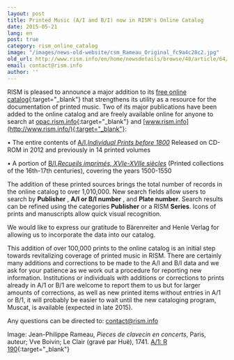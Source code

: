```yaml
---
layout: post
title: Printed Music (A/I and B/I) now in RISM's Online Catalog
date: 2015-05-21
lang: en
post: true
category: rism_online_catalog
image: "/images/news-old-website/csm_Rameau_Original_fc9a4c28c2.jpg"
old_url: http://www.rism.info/en/home/newsdetails/browse/48/article/64/printed-music-ai-and-bi-now-in-risms-online-catalog.html
email: contact@rism.info
author: ''
---
```


RISM is pleased to announce a major addition to its [free online catalog](https://opac.rism.info/metaopac/start.do?View=rism){:target="_blank"} that strengthens its utility as a resource for the documentation of printed music. Two of its major publications have been added to the online catalog and are freely available online for anyone to search at [opac.rism.info](https://opac.rism.info/metaopac/start.do?View=rism){:target="_blank"} and [www.rism.info](http://www.rism.info/){:target="_blank"}:

• The entire contents of [A/I,](/publications.html#c36)_[Individual Prints before 1800](/publications.html#c36)_
Released on CD-ROM in 2012 and previously in 14 printed volumes

• A portion of [B/I,](/publications.html#c2619)_[Recueils imprimés, XVIe-XVIIe siècles](/publications.html#c2619)_ (Printed collections of the 16th-17th centuries), covering the years 1500-1550


The addition of these printed sources brings the total number of records in the online catalog to over 1,010,000. New search fields allow users to search by **Publisher** , **A/I or B/I number** , and **Plate number**. Search results can be refined using the categories **Publisher** or a RISM **Series**. Icons of prints and manuscripts allow quick visual recognition.

We would like to express our gratitude to Bärenreiter and Henle Verlag for allowing us to incorporate the data into our catalog.

This addition of over 100,000 prints to the online catalog is an initial step towards revitalizing coverage of printed music in RISM. There are certainly many additions and corrections to be made to the A/I and B/I data and we ask for your patience as we work out a procedure for reporting new information. Institutions or individuals with additions or corrections to prints already in A/1 or B/1 are welcome to report them to us but for larger amounts of corrections, as well as new printed items without entries in A/1 or B/1, it will probably be easier to wait until the new cataloging program, Muscat, is available (expected in late 2015).

Any questions can be directed to: [contact@rism.info](mailto:contact@rism.info) 

Image: Jean-Philippe Rameau, _Pieces de clavecin en concerts_, Paris, auteur; Vve Boivin; Le Clair (gravé par Huë), 1741. [A/1: R 190](https://opac.rism.info/search?id=00000990053610){:target="_blank"}

<!-- Link to outdated YouTube video removed. -->
